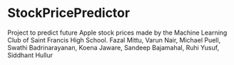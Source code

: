 # StockPricePredictor

Project to predict future Apple stock prices made by the Machine Learning Club of Saint Francis High School.
Fazal Mittu, Varun Nair, Michael Puell, Swathi Badrinarayanan, Koena Jaware, Sandeep Bajamahal, Ruhi Yusuf, Siddhant Hullur

